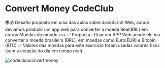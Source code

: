 # Convert Money CodeClub

📚💰 Desafio proposto em uma das aulas sobre JavaScript Web, aonde deviamos produzir um app web para converter a moeda Real(BRL) em outros Moedas do mundo ⤵⤵⤵
✅ Proposta : Criar um APP Web aonde ele iria converter a moeda brasileira (BRL), em moedas como Euro(EUR) e Bitcoin (BTC) 
✅ Valores das moedas para este exercicio foram usadas valores fixos (sem a cotação do dia em tempo real) 

![codeclubconvertmoney](https://user-images.githubusercontent.com/87347314/143511215-47691aa9-7d4a-4865-991f-7dbb3dc0d876.png)

